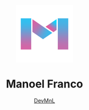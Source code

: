 
<div style="display: flex; flex-direction: column; align-items: center; justify-content: center; height: 100vh;">
  <img src="https://github.com/devmnl/devmnl/blob/main/logo-m.png" 
       style="width:150px; animation:spin 5s linear infinite; 
       @keyframes spin { from { transform: rotate(0deg); } to { transform: rotate(360deg); } }">
  <h1>Manoel Franco</h1>
  <a href="https://github.com/devmnl" target="_blank">DevMnL</a>
</div>






